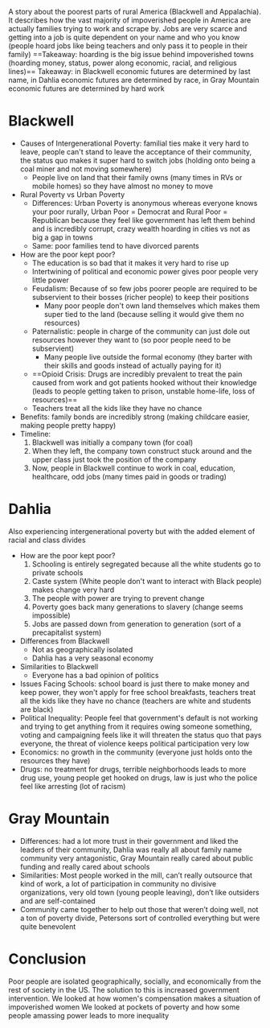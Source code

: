 A story about the poorest parts of rural America (Blackwell and Appalachia). It describes how the vast majority of impoverished people in America are actually families trying to work and scrape by. Jobs are very scarce and getting into a job is quite dependent on your name and who you know (people hoard jobs like being teachers and only pass it to people in their family)
==Takeaway: hoarding is the big issue behind impoverished towns (hoarding money, status, power along economic, racial, and religious lines)==
Takeaway: in Blackwell economic futures are determined by last name, in Dahlia economic futures are determined by race, in Gray Mountain economic futures are determined by hard work
# Blackwell
- Causes of Intergenerational Poverty: familial ties make it very hard to leave, people can't stand to leave the acceptance of their community, the status quo makes it super hard to switch jobs (holding onto being a coal miner and not moving somewhere)
	- People live on land that their family owns (many times in RVs or mobile homes) so they have almost no money to move
- Rural Poverty vs Urban Poverty
	- Differences: Urban Poverty is anonymous whereas everyone knows your poor rurally, Urban Poor = Democrat and Rural Poor = Republican because they feel like government has left them behind and is incredibly corrupt, crazy wealth hoarding in cities vs not as big a gap in towns
	- Same: poor families tend to have divorced parents
- How are the poor kept poor?
	- The education is so bad that it makes it very hard to rise up
	- Intertwining of political and economic power gives poor people very little power
	- Feudalism: Because of so few jobs poorer people are required to be subservient to their bosses (richer people) to keep their positions
		- Many poor people don't own land themselves which makes them super tied to the land (because selling it would give them no resources)
	- Paternalistic: people in charge of the community can just dole out resources however they want to (so poor people need to be subservient)
		- Many people live outside the formal economy (they barter with their skills and goods instead of actually paying for it)
	- ==Opioid Crisis: Drugs are incredibly prevalent to treat the pain caused from work and got patients hooked without their knowledge (leads to people getting taken to prison, unstable home-life, loss of resources)==
	- Teachers treat all the kids like they have no chance 
- Benefits: family bonds are incredibly strong (making childcare easier, making people pretty happy)
- Timeline:
	1. Blackwell was initially a company town (for coal)
	2. When they left, the company town construct stuck around and the upper class just took the position of the company
	3. Now, people in Blackwell continue to work in coal, education, healthcare, odd jobs (many times paid in goods or trading)
# Dahlia
Also experiencing intergenerational poverty but with the added element of racial and class divides
- How are the poor kept poor?
	1. Schooling is entirely segregated because all the white students go to private schools
	2. Caste system (White people don't want to interact with Black people) makes change very hard
	3. The people with power are trying to prevent change
	4. Poverty goes back many generations to slavery (change seems impossible)
	5. Jobs are passed down from generation to generation (sort of a precapitalist system)
- Differences from Blackwell
	- Not as geographically isolated
	- Dahlia has a very seasonal economy 
- Similarities to Blackwell
	- Everyone has a bad opinion of politics
- Issues Facing Schools: school board is just there to make money and keep power, they won't apply for free school breakfasts, teachers treat all the kids like they have no chance (teachers are white and students are black)
- Political Inequality: People feel that government's default is not working and trying to get anything from it requires owing someone something, voting and campaigning feels like it will threaten the status quo that pays everyone, the threat of violence keeps political participation very low
- Economics: no growth in the community (everyone just holds onto the resources they have)
- Drugs: no treatment for drugs, terrible neighborhoods leads to more drug use, young people get hooked on drugs, law is just who the police feel like arresting (lot of racism)
# Gray Mountain
 - Differences: had a lot more trust in their government and liked the leaders of their community, Dahlia was really all about family name community very antagonistic, Gray Mountain really cared about public funding and really cared about schools
- Similarities: Most people worked in the mill, can’t really outsource that kind of work, a lot of participation in community no divisive organizations, very old town (young people leaving), don’t like outsiders and are self-contained
- Community came together to help out those that weren’t doing well, not a ton of poverty divide, Petersons sort of controlled everything but were quite benevolent
# Conclusion
Poor people are isolated geographically, socially, and economically from the rest of society in the US. The solution to this is increased government intervention.
We looked at how women's compensation makes a situation of impoverished women
We looked at pockets of poverty and how some people amassing power leads to more inequality